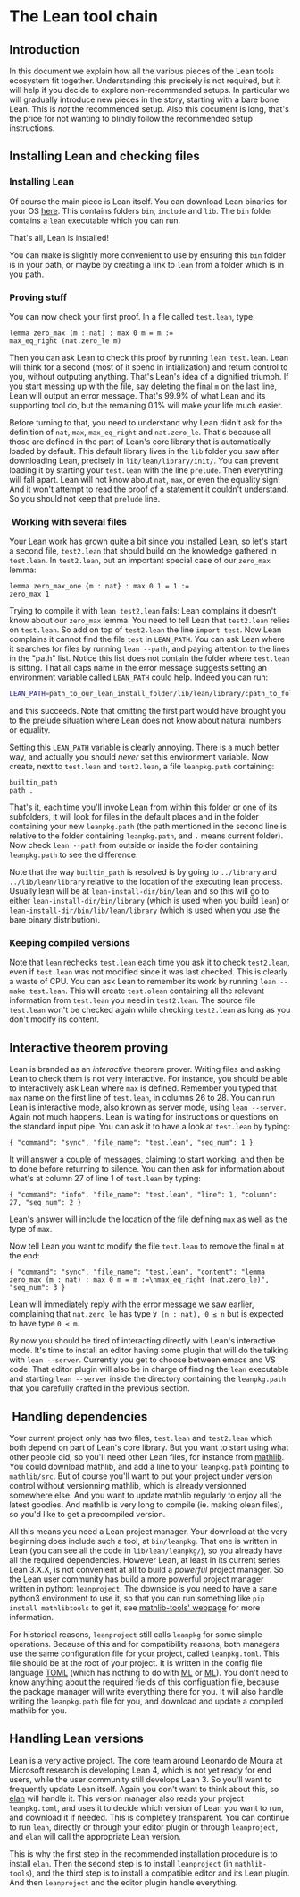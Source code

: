 # The Lean tool chain

## Introduction

In this document we explain how all the various pieces of the Lean tools ecosystem fit together. 
Understanding this precisely is not required, but it will help if you decide to explore non-recommended setups.
In particular we will gradually introduce new pieces in the story, starting with a bare bone Lean. 
This is *not* the recommended setup.
Also this document is long, that's the price for not wanting to blindly follow the recommended setup instructions.

## Installing Lean and checking files

### Installing Lean

Of course the main piece is Lean itself. You can download Lean binaries for your OS [here](https://github.com/leanprover-community/lean/releases). 
This contains folders `bin`, `include` and `lib`.
The `bin` folder contains a `lean` executable which you can run.

That's all, Lean is installed!

You can make is slightly more convenient to use by ensuring this `bin` folder is in your path, or maybe by creating a link to 
`lean` from a folder which is in you path.

### Proving stuff

You can now check your first proof.
In a file called `test.lean`, type:
```lean
lemma zero_max (m : nat) : max 0 m = m :=
max_eq_right (nat.zero_le m)
```
Then you can ask Lean to check this proof by running `lean test.lean`. 
Lean will think for a second (most of it spend in intialization) and return control to you, without outputing anything.
That's Lean's idea of a dignified triumph.
If you start messing up with the file, say deleting the final `m` on the last line,
Lean will output an error message.
That's 99.9% of what Lean and its supporting tool do,
but the remaining 0.1% will make your life much easier. 

Before turning to that, you need to understand why Lean didn't ask for the definition of `nat`, `max`, `max_eq_right` and `nat.zero_le`.
That's because all those are defined in the part of Lean's core library that is automatically loaded by default.
This default library lives in the `lib` folder you saw after downloading Lean, 
precisely in `lib/lean/library/init/`.
You can prevent loading it by starting your `test.lean` with the line `prelude`.
Then everything will fall apart. 
Lean will not know about `nat`, `max`, or even the equality sign!
And it won't attempt to read the proof of a statement it couldn't understand.
So you should not keep that `prelude` line.


###  Working with several files

Your Lean work has grown quite a bit since you installed Lean,
so let's start a second file, `test2.lean` that should build on the knowledge gathered in `test.lean`.
In `test2.lean`, put an important special case of our `zero_max` lemma:
```lean
lemma zero_max_one {m : nat} : max 0 1 = 1 :=
zero_max 1
```
Trying to compile it with `lean test2.lean` fails: Lean complains it doesn't know about
our `zero_max` lemma.
You need to tell Lean that `test2.lean` relies on `test.lean`. 
So add on top of `test2.lean` the line `import test`.
Now Lean complains it cannot find the file `test` in `LEAN_PATH`.
You can ask Lean where it searches for files by running `lean --path`, and paying attention
to the lines in the "path" list.
Notice this list does not contain the folder where `test.lean` is sitting.
That all caps name in the error message suggests setting an environment variable called `LEAN_PATH` could help.
Indeed you can run:
```bash
LEAN_PATH=path_to_our_lean_install_folder/lib/lean/library/:path_to_folder_containing_test lean test2.lean 
```
and this succeeds.
Note that omitting the first part would have brought you to the prelude situation where Lean does not know
about natural numbers or equality.

Setting this `LEAN_PATH` variable is clearly annoying.
There is a much better way, and actually you should *never* set this environment variable.
Now create, next to `test.lean` and `test2.lean`, a file `leanpkg.path` containing:
```
builtin_path
path .
```
That's it, each time you'll invoke Lean from within this folder or one of its subfolders,
it will look for files in the default places and in the folder containing your new `leanpkg.path`
(the path mentioned in the second line is relative to the folder containing `leanpkg.path`, and `.` means current folder).
Now check `lean --path` from outside or inside the folder containing `leanpkg.path` to see the difference.

Note that the way `builtin_path` is resolved is by going to `../library`
and `../lib/lean/library` relative to the location of the executing lean
process. Usually lean will be at `lean-install-dir/bin/lean` and so this
will go to either `lean-install-dir/bin/library` (which is used when you
build `lean`) or `lean-install-dir/bin/lib/lean/library` (which is used
when you use the bare binary distribution).

### Keeping compiled versions

Note that `lean` rechecks `test.lean` each time you ask it to check `test2.lean`, 
even if `test.lean` was not modified since it was last checked. 
This is clearly a waste of CPU.
You can ask Lean to remember its work by running `lean --make test.lean`.
This will create `test.olean` containing all the relevant information from `test.lean` you need in
`test2.lean`.
The source file `test.lean` won't be checked again while checking `test2.lean` as long as you don't modify its content.

## Interactive theorem proving

Lean is branded as an *interactive* theorem prover.
Writing files and asking Lean to check them is not very interactive.
For instance, you should be able to interactively ask Lean where `max` is defined.
Remember you typed that `max` name on the first line of `test.lean`, in columns 26 to 28.
You can run Lean is interactive mode, also known as server mode, using `lean --server`.
Again not much happens.
Lean is waiting for instructions or questions on the standard input pipe.
You can ask it to have a look at `test.lean` by typing:
```
{ "command": "sync", "file_name": "test.lean", "seq_num": 1 }
```
It will answer a couple of messages, claiming to start working, and then be to done before returning to silence.
You can then ask for information about what's at column 27 of line 1 of `test.lean` by typing:
```
{ "command": "info", "file_name": "test.lean", "line": 1, "column": 27, "seq_num": 2 } 
```
Lean's answer will include the location of the file defining `max` as well as the type of
`max`.

Now tell Lean you want to modify the file `test.lean` to remove the final `m` at the end:
```
{ "command": "sync", "file_name": "test.lean", "content": "lemma zero_max (m : nat) : max 0 m = m :=\nmax_eq_right (nat.zero_le)", "seq_num": 3 }
```
Lean will immediately reply with the error message we saw earlier,
complaining that `nat.zero_le` has type `∀ (n : nat), 0 ≤ n` but is expected to have type `0 ≤ m`.

By now you should be tired of interacting directly with Lean's interactive mode.
It's time to install an editor having some plugin that will do the talking with
`lean --server`.
Currently you get to choose between emacs and VS code.
That editor plugin will also be in charge of finding the `lean` executable and starting `lean --server`
inside the directory containing the `leanpkg.path` that you carefully crafted in the previous section.


##  Handling dependencies

Your current project only has two files, `test.lean` and `test2.lean` which
both depend on part of Lean's core library.
But you want to start using what other people did, so you'll need other Lean files,
for instance from [mathlib](https://github.com/leanprover-community/mathlib).
You could download mathlib, and add a line to your `leanpkg.path` pointing to 
`mathlib/src`.
But of course you'll want to put your project under version control without versionning mathlib,
which is already versionned somewhere else.
And you want to update mathlib regularly to enjoy all the latest goodies.
And mathlib is very long to compile (ie. making olean files), so you'd like to get a precompiled version.

All this means you need a Lean project manager.
Your download at the very beginning does include such a tool, at
`bin/leanpkg`.
That one is written in Lean (you can see all the code in `lib/lean/leanpkg/`), so you already have all
the required dependencies.
However Lean, at least in its current series Lean 3.X.X, is not convenient at all to build a *powerful*
project manager.
So the Lean user community has build a more powerful project manager written in python: `leanproject`.
The downside is you need to have a sane python3 environment to use it, so that you can
run something like `pip install mathlibtools` to get it,
see [mathlib-tools' webpage](https://github.com/leanprover-community/mathlib-tools/blob/master/README.md) for more information.

For historical reasons, `leanproject` still calls `leanpkg` for some simple operations.
Because of this and for compatibility reasons,
both managers use the same configuration file for your project,
called `leanpkg.toml`.
This file should be at the root of your project.
It is written in the config file language [TOML](https://en.wikipedia.org/wiki/TOML) (which has nothing to do with [ML](https://en.wikipedia.org/wiki/ML_(programming_language)) or [ML](https://en.wikipedia.org/wiki/Machine_learning)).
You don't need to know anything about the required fields of this configuation file, because the package manager
will write everything there for you.
It will also handle writing the `leanpkg.path` file for you,
and download and update a compiled mathlib for you.

## Handling Lean versions

Lean is a very active project.
The core team around Leonardo de Moura at Microsoft research is developing Lean 4, 
which is not yet ready for end users,
while the user community still develops Lean 3.
So you'll want to frequently update Lean itself.
Again you don't want to think about this, so [elan](https://github.com/Kha/elan) will handle it.
This version manager also reads your project `leanpkg.toml`, 
and uses it to decide which version of Lean you want to run,
and download it if needed.
This is completely transparent. 
You can continue to run `lean`,
directly or through your editor plugin or through `leanproject`, 
and `elan` will call the appropriate Lean version.

This is why the first step in the recommended installation procedure is to install `elan`.
Then the second step is to install `leanproject` (in `mathlib-tools`), 
and the third step is to install a compatible editor and its Lean plugin.
And then `leanproject` and the editor plugin handle everything.
